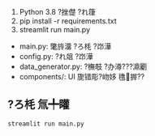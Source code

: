1. Python 3.8 ?挫儊 ?れ箻
2. pip install -r requirements.txt
3. streamlit run main.py
- main.py: 氅旍澑 ?ろ枆 ?岇澕
- config.py: ?れ爼 ?岇澕
- data_generator.py: ?橅攲 ?办澊???濎劚
- components/: UI 旎错彫?岉姼 氇搱??

## ?ろ枆 氚╇矔
```bash
streamlit run main.py
```
